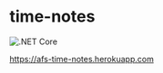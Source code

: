 # time-notes

![.NET Core](https://github.com/andreisalvador/time-notes/workflows/.NET%20Core/badge.svg?branch=master)

https://afs-time-notes.herokuapp.com
